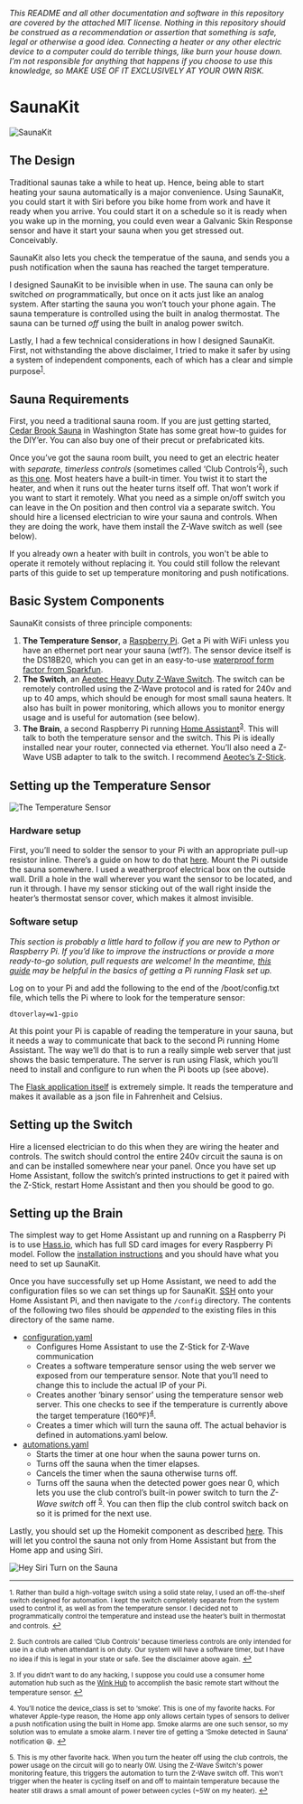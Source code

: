 *This README and all other documentation and software in this repository are covered by the attached MIT license. Nothing in this repository should be construed as a recommendation or assertion that something is safe, legal or otherwise a good idea. Connecting a heater or any other electric device to a computer could do terrible things, like burn your house down. I’m not responsible for anything that happens if you choose to use this knowledge, so MAKE USE OF IT EXCLUSIVELY AT YOUR OWN RISK.*


# SaunaKit
![SaunaKit](images/screenshot.png)

## The Design

Traditional saunas take a while to heat up. Hence, being able to start heating your sauna automatically is a major convenience. Using SaunaKit, you could start it with Siri before you bike home from work and have it ready when you arrive. You could start it on a schedule so it is ready when you wake up in the morning, you could even wear a Galvanic Skin Response sensor and have it start your sauna when you get stressed out. Conceivably.

SaunaKit also lets you check the temperatue of the sauna, and sends you a push notification when the sauna has reached the target temperature.

I designed SaunaKit to be invisible when in use. The sauna can only be switched *on* programmatically, but once on it acts just like an analog system. After starting the sauna you won’t touch your phone again. The sauna temperature is controlled using the built in analog thermostat. The sauna can be turned *off* using the built in analog power switch.

Lastly, I had a few technical considerations in how I designed SaunaKit. First, not withstanding the above disclaimer, I tried to make it safer by using a system of independent components, each of which has a clear and simple purpose<sup id="a1">[1](#f1)</sup>.

## Sauna Requirements
First, you need a traditional sauna room. If you are just getting started, [Cedar Brook Sauna](https://www.cedarbrooksauna.com) in Washington State has some great how-to guides for the DIY’er. You can also buy one of their precut or prefabricated kits.

Once you’ve got the sauna room built, you need to get an electric heater with *separate, timerless controls* (sometimes called ‘Club Controls’<sup id="a2">[2](#f2)</sup>), such as [this one](https://www.cedarbrooksauna.com/polar-hnvr-60sc-with-psc-external-controls.html). Most heaters have a built-in timer. You twist it to start the heater, and when it runs out the heater turns itself off. That won’t work if you want to start it remotely. What you need as a simple on/off switch you can leave in the On position and then control via a separate switch. You should hire a licensed electrician to wire your sauna and controls. When they are doing the work, have them install the Z-Wave switch as well (see below).

If you already own a heater with built in controls, you won't be able to operate it remotely without replacing it. You could still follow the relevant parts of this guide to set up temperature monitoring and push notifications.

## Basic System Components
SaunaKit consists of three principle components:

1. **The Temperature Sensor**, a [Raspberry Pi](https://www.raspberrypi.org). Get a Pi with WiFi unless you have an ethernet port near your sauna (wtf?). The sensor device itself is the DS18B20, which you can get in an easy-to-use [waterproof form factor from Sparkfun](https://www.sparkfun.com/products/11050).
2. **The Switch**, an [Aeotec Heavy Duty Z-Wave Switch](https://aeotec.com/outdoor-z-wave-switch). The switch can be remotely controlled using the Z-Wave protocol and is rated for 240v and up to 40 amps, which should be enough for most small sauna heaters. It also has built in power monitoring, which allows you to monitor energy usage and is useful for automation (see below).
3. **The Brain**, a second Raspberry Pi running [Home Assistant](https://www.home-assistant.io)<sup id="a3">[3](#f3)</sup>. This will talk to both the temperature sensor and the switch. This Pi is ideally installed near your router, connected via ethernet. You’ll also need a Z-Wave USB adapter to talk to the switch. I recommend [Aeotec’s Z-Stick](https://aeotec.com/z-wave-usb-stick).

## Setting up the Temperature Sensor
![The Temperature Sensor](images/temp_sensor.jpeg)

### Hardware setup

First, you’ll need to solder the sensor to your Pi with an appropriate pull-up resistor inline. There’s a guide on how to do that [here](https://learn.adafruit.com/adafruits-raspberry-pi-lesson-11-ds18b20-temperature-sensing/hardware). Mount the Pi outside the sauna somewhere. I used a weatherproof electrical box on the outside wall. Drill a hole in the wall wherever you want the sensor to be located, and run it through. I have my sensor sticking out of the wall right inside the heater’s thermostat sensor cover, which makes it almost invisible.

### Software setup
*This section is probably a little hard to follow if you are new to Python or Raspberry Pi. If you’d like to improve the instructions or provide a more ready-to-go solution, pull requests are welcome! In the meantime, [this guide](https://www.raspberrypi-spy.co.uk/2017/07/create-a-basic-python-web-server-with-flask/) may be helpful in the basics of getting a Pi running Flask set up.*

Log on to your Pi and add the following to the end of the /boot/config.txt file, which tells the Pi where to look for the temperature sensor:

`dtoverlay=w1-gpio`

At this point your Pi is capable of reading the temperature in your sauna, but it needs a way to communicate that back to the second Pi running Home Assistant. The way we’ll do that is to run a really simple web server that just shows the basic temperature. The server is run using Flask, which you’ll need to install and configure to run when the Pi boots up (see above). 

The [Flask application itself](Temperature%20Sensor/temperature.py) is extremely simple. It reads the temperature and makes it available as a json file in Fahrenheit and Celsius. 

## Setting up the Switch
Hire a licensed electrician to do this when they are wiring the heater and controls. The switch should control the entire 240v circuit the sauna is on and can be installed somewhere near your panel. Once you have set up Home Assistant, follow the switch’s printed instructions to get it paired with the Z-Stick, restart Home Assistant and then you should be good to go.

## Setting up the Brain
The simplest way to get Home Assistant up and running on a Raspberry Pi is to use [Hass.io](https://www.home-assistant.io/hassio/), which has full SD card images for every Raspberry Pi model. Follow the [installation instructions](https://www.home-assistant.io/hassio/installation/) and you should have what you need to set up SaunaKit.

Once you have successfully set up Home Assistant, we need to add the configuration files so we can set things up for SaunaKit. [SSH](https://www.home-assistant.io/addons/ssh/) onto your Home Assistant Pi, and then navigate to the `/config` directory. The contents of the following two files should be *appended* to the existing files in this directory of the same name.

* [configuration.yaml](Home%20Assistant/config/configuration.yaml)
	- Configures Home Assistant to use the Z-Stick for Z-Wave communication
	- Creates a software temperature sensor using the web server we exposed from our temperature sensor. Note that you’ll need to change this to include the actual IP of your Pi.
	- Creates another ‘binary sensor’ using the temperature sensor web server. This one checks to see if the temperature is currently above the target temperature (160ºF)<sup id="a4">[4](#f4)</sup>.
	- Creates a timer which will turn the sauna off. The actual behavior is defined in automations.yaml below.
* [automations.yaml](Home%20Assistant/config/automations.yaml)
	- Starts the timer at one hour when the sauna power turns on.
	- Turns off the sauna when the timer elapses.
	- Cancels the timer when the sauna otherwise turns off.
	- Turns off the sauna when the detected power goes near 0, which lets you use the club control’s built-in power switch to turn the *Z-Wave switch* off <sup id="a5">[5](#f5)</sup>. You can then flip the club control switch back on so it is primed for the next use.

Lastly, you should set up the Homekit component as described [here](https://www.home-assistant.io/components/homekit/). This will let you control the sauna not only from Home Assistant but from the Home app and using Siri.

![Hey Siri Turn on the Sauna](images/applewatch.jpg)

---

<span id="f1"></span><small>1. Rather than build a high-voltage switch using a solid state relay, I used an off-the-shelf switch designed for automation. I kept the switch completely separate from the system used to control it, as well as from the temperature sensor. I decided not to programmatically control the temperature and instead use the heater’s built in thermostat and controls.</small> [↩](#a1)

<span id="f2"><small>2. Such controls are called ‘Club Controls’ because timerless controls are only intended for use in a club when attendant is on duty. Our system will have a software timer, but I have no idea if this is legal in your state or safe. See the disclaimer above again.</small> [↩](#a2)

<span id="f3"><small>3. If you didn’t want to do any hacking, I suppose you could use a consumer home automation hub such as the [Wink Hub](https://www.wink.com/products/wink-hub/) to accomplish the basic remote start without the temperature sensor. </small> [↩](#a3)

<span id="f4"><small>4. You’ll notice the device_class is set to ‘smoke’. This is one of my favorite hacks. For whatever Apple-type reason, the Home app only allows certain types of sensors to deliver a push notification using the built in Home app. Smoke alarms are one such sensor, so my solution was to emulate a smoke alarm. I never tire of getting a ‘Smoke detected in Sauna’ notification 😆.</small> [↩](#a4)

<span id="f5"><small>5. This is my other favorite hack. When you turn the heater off using the club controls, the power usage on the circuit will go to nearly 0W. Using the Z-Wave Switch's power monitoring feature, this triggers the automation to turn the Z-Wave switch off. This won't trigger when the heater is cycling itself on and off to maintain temperature because the heater still draws a small amount of power between cycles (~5W on my heater). </small> [↩](#a5)

